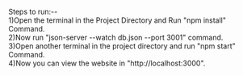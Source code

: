 Steps to run:-- </br>
1)Open the terminal in the Project Directory and Run "npm install" Command. </br>
2)Now run "json-server --watch db.json --port 3001" command. </br>
3)Open another terminal in the project directory and run "npm start" Command. </br>
4)Now you can view the website in "http://localhost:3000". </br>
